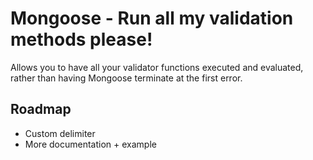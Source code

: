 Mongoose - Run all my validation methods please!
=====================

Allows you to have all your validator functions executed and evaluated, rather than having Mongoose terminate at the first error.


Roadmap
-------
* Custom delimiter
* More documentation + example
